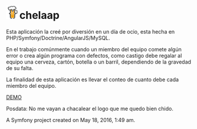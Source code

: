 <img src="https://raw.githubusercontent.com/reynol/chelapp/master/web/img/chelapp.png" height="36">chelaap
======
Esta aplicación la creé por diversión en un día de ocio, esta hecha en PHP/Symfony/Doctrine/AngularJS/MySQL.

En el trabajo comúnmente cuando un miembro del equipo comete algún error o crea algún programa con defectos, como castigo debe regalar al equipo una cerveza, cartón, botella o un barril, dependiendo de la gravedad de su falta.

La finalidad de esta aplicación es llevar el conteo de cuanto debe cada miembro del equipo.

 
 [DEMO](http://chelapp.reynol.io)
 
 Posdata: No me vayan a chacalear el logo que me quedo bien chido.
 
A Symfony project created on May 18, 2016, 1:49 am.
